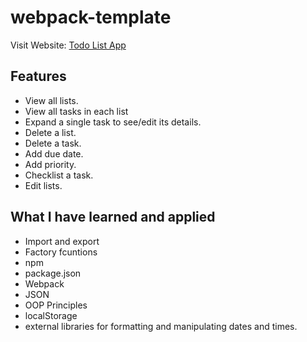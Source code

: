 # webpack-template

Visit Website: [Todo List App](https://lukmanakhmad.github.io/todo-list/)

## Features

- View all lists.
- View all tasks in each list
- Expand a single task to see/edit its details.
- Delete a list.
- Delete a task.
- Add due date.
- Add priority.
- Checklist a task.
- Edit lists.

## What I have learned and applied

- Import and export
- Factory fcuntions
- npm
- package.json
- Webpack
- JSON
- OOP Principles
- localStorage
- external libraries for formatting and manipulating dates and times.